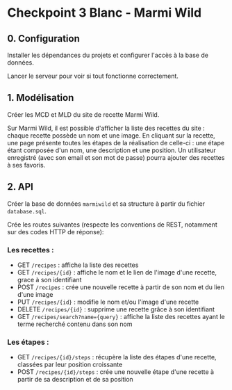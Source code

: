 # Checkpoint 3 Blanc - Marmi Wild

## 0. Configuration

Installer les dépendances du projets et configurer l'accès à la base de données.

Lancer le serveur pour voir si tout fonctionne correctement.

## 1. Modélisation

Créer les MCD et MLD du site de recette Marmi Wild.

Sur Marmi Wild, il est possible d'afficher la liste des recettes du site : chaque recette possède un nom et une image. En cliquant sur la recette, une page présente toutes les étapes de la réalisation de celle-ci : une étape étant composée d'un nom, une description et une position. Un utilisateur enregistré (avec son email et son mot de passe) pourra ajouter des recettes à ses favoris.

## 2. API

Créer la base de données `marmiwild` et sa structure à partir du fichier `database.sql`.

Crée les routes suivantes (respecte les conventions de REST, notamment sur des codes HTTP de réponse):

### Les recettes :

- GET `/recipes` : affiche la liste des recettes
- GET `/recipes/{id}` : affiche le nom et le lien de l'image d'une recette, grace à son identifiant
- POST `/recipes` : crée une nouvelle recette à partir de son nom et du lien d'une image
- PUT `/recipes/{id}` : modifie le nom et/ou l'image d'une recette
- DELETE `/recipes/{id}` : supprime une recette grâce à son identifiant
- GET `/recipes/search?name={query}` : affiche la liste des recettes ayant le terme recherché contenu dans son nom

### Les étapes :

- GET `/recipes/{id}/steps` : récupère la liste des étapes d'une recette, classées par leur position croissante
- POST `/recipes/{id}/steps` : crée une nouvelle étape d'une recette à partir de sa description et de sa position
